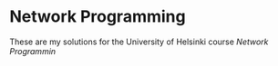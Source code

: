 # Network Programming

These are my solutions for the University of Helsinki course _Network Programmin_ 
